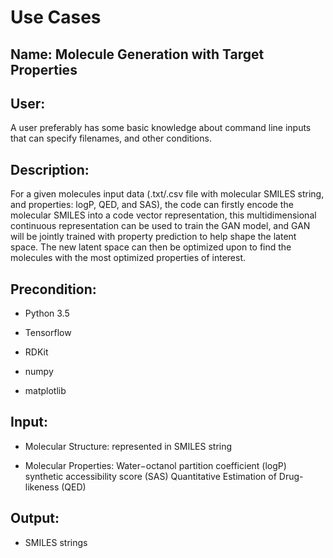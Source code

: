 # Use Cases


## Name: Molecule Generation with Target Properties


## User: 

A user preferably has some basic knowledge about command line inputs that can specify filenames, and other conditions.


## Description:


For a given molecules input data (.txt/.csv file with molecular SMILES string, and properties: logP, QED, and SAS), the code can firstly encode the molecular SMILES into a code vector representation, this multidimensional continuous representation can be used to train the GAN model, and GAN will be jointly trained with property prediction to help shape the latent space. The new latent space can then be optimized upon to find the molecules with the most optimized properties of interest.



## Precondition: 


* Python 3.5

* Tensorflow

* RDKit

* numpy

* matplotlib



## Input:

* Molecular Structure: represented in SMILES string

* Molecular Properties: 
	Water−octanol partition coefficient (logP)
	synthetic accessibility score (SAS)
	Quantitative Estimation of Drug-likeness (QED)


## Output:
* SMILES strings





